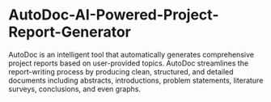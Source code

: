 # AutoDoc-AI-Powered-Project-Report-Generator
AutoDoc is an intelligent tool that automatically generates comprehensive project reports based on user-provided topics. AutoDoc streamlines the report-writing process by producing clean, structured, and detailed documents including abstracts, introductions, problem statements, literature surveys, conclusions, and even graphs.
